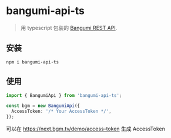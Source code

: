 # bangumi-api-ts

> 用 typescript 包装的 [Bangumi REST API](https://github.com/bangumi/api).

## 安装

```shell
npm i bangumi-api-ts
```

## 使用

```typescript
import { BangumiApi } from 'bangumi-api-ts';

const bgm = new BangumiApi({
  AccessToken: '/* Your AccessToken */',
});
```

可以在 <https://next.bgm.tv/demo/access-token> 生成 AccessToken
